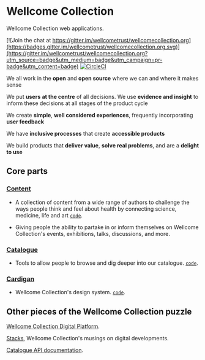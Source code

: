 # Wellcome Collection

Wellcome Collection web applications.

[![Join the chat at https://gitter.im/wellcometrust/wellcomecollection.org](https://badges.gitter.im/wellcometrust/wellcomecollection.org.svg)](https://gitter.im/wellcometrust/wellcomecollection.org?utm_source=badge&utm_medium=badge&utm_campaign=pr-badge&utm_content=badge) [![CircleCI](https://circleci.com/gh/wellcometrust/wellcomecollection.org/tree/master.svg?style=shield)](https://circleci.com/gh/wellcometrust/wellcomecollection.org/tree/master)

We all work in the **open** and **open source** where we can and where it makes sense

We put **users** **at the centre** of all decisions. We use **evidence and insight** to inform these decisions at all stages of the product cycle

We create **simple**, **well considered experiences**, frequently incorporating **user feedback**

We have **inclusive processes** that create **accessible products**

We build products that **deliver value**, **solve real problems**, and are a **delight to use**

## Core parts

### [Content](https://wellcomecollection.org/stories)
- A collection of content from a wide range of authors to challenge the
ways people think and feel about health by connecting science, medicine,
life and art [`code`](./content).

- Giving people the ability to partake in or inform themselves on
Wellcome Collection's events, exhibitions, talks,
discussions, and more.


### [Catalogue](https://wellcomecollection.org/works)
- Tools to allow people to browse and dig deeper into our catalogue.
[`code`](./catalogue).

### [Cardigan](https://cardigan.wellcomecollection.org)
- Wellcome Collection's design system. [`code`](./cardigan).

## Other pieces of the Wellcome Collection puzzle

[Wellcome Collection Digital Platform](https://github.com/wellcometrust/platform).

[Stacks](https://stacks.wellcomecollection.org/), Wellcome Collection's musings on digital developments.

[Catalogue API documentation](https://developers.wellcomecollection.org).
